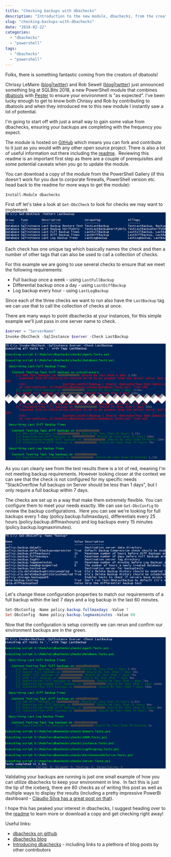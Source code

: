 ```yaml
---
title: "Checking backups with dbachecks"
description: "Introduction to the new module, dbachecks, from the creators of dbatools! Let's look at how easy it is to confirm our databases are all backed up to meet our SLAs."
slug: "checking-backups-with-dbachecks"
date: "2018-02-22"
categories:
  - "dbachecks"
  - "powershell"
tags:
  - "dbachecks"
  - "powershell"
---
```


Folks, there is something fantastic coming from the creators of dbatools!

Chrissy LeMaire ([blog](https://blog.netnerds.net/)|[twitter](https://twitter.com/cl)) and Rob Sewell ([blog](https://sqldbawithabeard.com/)|[twitter](https://twitter.com/sqldbawithbeard)) just announced something big at SQLBits 2018, a new PowerShell module that combines [dbatools](https://dbatools.io/) with [Pester](https://github.com/pester/Pester) to ensure your environment is "as expected". I've been lucky enough to get to know both Chrissy and Rob by contributing to dbatools and when they introduced me to this new module I instantly saw a lot of potential.

I'm going to start off with just a small way to gain some value from dbachecks, ensuring your backups are completing with the frequency you expect.

The module is hosted on [GitHub](https://github.com/sqlcollaborative/dbachecks) which means you can fork and contribute to it just as you would with any other open source project. There is also a lot of useful information out there including the [readme](https://github.com/sqlcollaborative/dbachecks#dbachecks).  Reviewing this readme is an important first step as there are a couple of prerequisites and some potential caveats when you go to update the module.

You can download a copy of the module from the PowerShell Gallery (if this doesn't work for you due to corporate firewalls, PowerShell version etc. head back to the readme for more ways to get the module):

```PowerShell
Install-Module dbachecks
```

First off let's take a look at `Get-DbcCheck` to look for checks we may want to implement: ![PowerShell console showing Get-DbcCheck output](Get-DbCCheck.jpg)

Each check has one unique tag which basically names the check and then a number of other tags that can also be used to call a collection of checks.

For this example we are going to use several checks to ensure that we meet the following requirements:

- Full backup once a week - using `LastFullBackup`
- Differential backup once a day - using `LastDiffBackup`
- Log backup every hour - using `LastLogBackup`

Since each of the three checks we want to run also have the `LastBackup` tag we can use that to call the collection of checks at once.

There are many ways to point dbachecks at your instances, for this simple example we'll just pass in one server name to check.

```PowerShell
$server = "ServerName"
Invoke-DbcCheck -SqlInstance $server -Check LastBackup
```

![PowerShell console showing some failed checks](ChecksFailing.jpg)

As you can clearly see from the test results there is a lot of red, meaning I'm not meeting backup requirements. However looking closer at the context we can see that the check is not configured for my specific needs "StackOverflow full backups on Server should be less than 1 days", but I only require a full backup within 7 days.

The checks are set up in a way that make them extremely flexible. You can configure them to meet your needs exactly. We can use `Get-DbcConfig` to review the backup configurations.  Here you can see we're looking for full backups every 1 day (policy.backup.fullmaxdays), differentials every 25 hours (policy.backup.diffmaxhours) and log backups every 15 minutes (policy.backup.logmaxminutes).

![PowerShell console showing Get-DbcConfig for backup checks](Get-DbcConfig.jpg)

Let's change these configuration properties to match our requirements of a full backup within the last 7 days and a log backup in the last 60 minutes.

```PowerShell
Set-DbcConfig -Name policy.backup.fullmaxdays -Value 7
Set-DbcConfig -Name policy.backup.logmaxminutes -Value 60
```

Now that the configuration is setup correctly we can rerun and confirm our environment backups are in the green.

![PowerShell console showing all our checks passing!](ChecksSuccess.jpg)

Validating your backups are running is just one small example of how you can utilize dbachecks to keep your environment in line.  In fact this is just the tip of the iceberg, there are 80 checks as of writing this post as well as multiple ways to display the results (including a pretty impressive PowerBi dashboard - [Cláudio Silva has a great post on that](http://claudioessilva.eu/2018/02/22/dbachecks-using-power-bi-dashboards-to-analyse-results/)).

I hope this has peaked your interest in dbachecks, I suggest heading over to the [readme](https://github.com/sqlcollaborative/dbachecks#dbachecks) to learn more or download a copy and get checking right away!

Useful links:

- [dbachecks on github](https://github.com/sqlcollaborative/dbachecks)
- [dbachecks blog](http://dbachecks.io/blog)
- [Introducing dbachecks](https://dbachecks.io/introducing) - including links to a plethora of blog posts by other contributors
